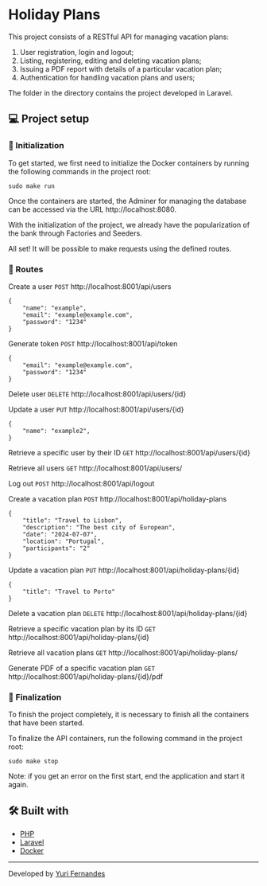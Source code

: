 # Holiday Plans

This project consists of a RESTful API for managing vacation plans:

1. User registration, login and logout;
2. Listing, registering, editing and deleting vacation plans;
3. Issuing a PDF report with details of a particular vacation plan;
7. Authentication for handling vacation plans and users;

The folder in the directory contains the project developed in Laravel.

## 💻 Project setup

### 🛫 Initialization

To get started, we first need to initialize the Docker containers by running the following commands in the project root:

```
sudo make run
```

Once the containers are started, the Adminer for managing the database can be accessed via the URL http://localhost:8080.

With the initialization of the project, we already have the popularization of the bank through Factories and Seeders.

All set! It will be possible to make requests using the defined routes.

### 📍 Routes

Create a user
`POST` http://localhost:8001/api/users
```
{
	"name": "example",
	"email": "example@example.com",
	"password": "1234"
}
```

Generate token
`POST` http://localhost:8001/api/token
```
{
	"email": "example@example.com",
	"password": "1234"
}
```

Delete user
`DELETE` http://localhost:8001/api/users/{id}

Update a user
`PUT` http://localhost:8001/api/users/{id}
```
{
	"name": "example2",
}
```
Retrieve a specific user by their ID
`GET` http://localhost:8001/api/users/{id}

Retrieve all users
`GET` http://localhost:8001/api/users/

Log out
`POST` http://localhost:8001/api/logout

Create a vacation plan
`POST` http://localhost:8001/api/holiday-plans
```
{
	"title": "Travel to Lisbon",
	"description": "The best city of European",
	"date": "2024-07-07",
	"location": "Portugal",
	"participants": "2"
}
```
Update a vacation plan
`PUT` http://localhost:8001/api/holiday-plans/{id}
```
{
	"title": "Travel to Porto"
}
```
Delete a vacation plan
`DELETE` http://localhost:8001/api/holiday-plans/{id}

Retrieve a specific vacation plan by its ID
`GET` http://localhost:8001/api/holiday-plans/{id}

Retrieve all vacation plans
`GET` http://localhost:8001/api/holiday-plans/

Generate PDF of a specific vacation plan
`GET` http://localhost:8001/api/holiday-plans/{id}/pdf

### 🔧 Finalization

To finish the project completely, it is necessary to finish all the containers that have been started.

To finalize the API containers, run the following command in the project root:

```
sudo make stop
```

Note: if you get an error on the first start, end the application and start it again.

## 🛠️ Built with

* [PHP](https://www.php.net/)
* [Laravel](https://laravel.com/)
* [Docker](https://www.docker.com/)

---
Developed by [Yuri Fernandes](https://github.com/fernandesyuri16)

